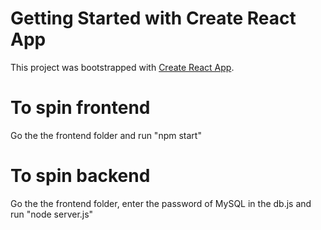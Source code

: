 # Getting Started with Create React App

This project was bootstrapped with [Create React App](https://github.com/facebook/create-react-app).

# To spin frontend 
Go the the frontend folder and run "npm start"

# To spin backend 
Go the the frontend folder, enter the password of MySQL in the db.js and run "node server.js"